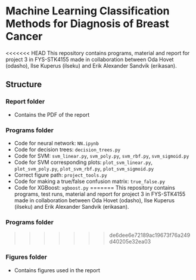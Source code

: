 # Machine Learning Classification Methods for Diagnosis of Breast Cancer

<<<<<<< HEAD
This repository contains programs, material and report for project 3 in FYS-STK4155 made in collaboration between Oda Hovet (odasho), Ilse Kuperus (ilseku) and Erik Alexander Sandvik (erikasan).

## Structure

### Report folder
* Contains the PDF of the report

### Programs folder
* Code for neural network: `NN.ipynb`
* Code for decision trees: `decision_trees.py`
* Code for SVM: `svm_linear.py`, `svm_poly.py`, `svm_rbf.py`, `svm_sigmoid.py`
* Code for SVM corresponding plots: `plot_svm_linear.py`, `plot_svm_poly.py`, `plot_svm_rbf.py`, `plot_svm_sigmoid.py`
* Correct figure path: `project_tools.py`
* Code for making a true/false confusion matrix: `true_false.py`
* Code for XGBoost: `xgboost.py`
=======
This repository contains programs, test runs, material and report for project 3 in FYS-STK4155 made in collaboration between Oda Hovet (odasho), Ilse Kuperus (ilseku) and Erik Alexander Sandvik (erikasan).



### Programs folder

>>>>>>> de6dee6e72189ac19673f76a249d40205e32ea03

### Figures folder
* Contains figures used in the report
